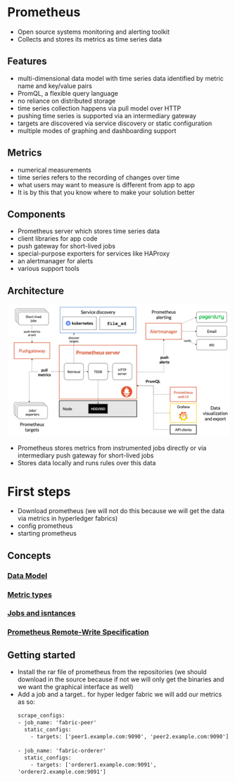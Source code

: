 # Prometheus
- Open source systems monitoring and alerting toolkit 
- Collects and stores its metrics as time series data
## Features
- multi-dimensional data model with time series data identified by metric name and key/value pairs
- PromQL, a flexible query language
- no reliance on distributed storage
- time series collection happens via pull model over HTTP
- pushing time series is supported via an intermediary gateway
- targets are discovered via service discovery or static configuration
- multiple modes of graphing and dashboarding support
## Metrics
- numerical measurements
- time series refers to the recording of changes over time
- what users may want to measure is different from app to app
- It is by this that you know where to make your solution better
## Components
- Prometheus server which stores time series data
- client libraries for app code
- push gateway for short-lived jobs
- special-purpose exporters for services like HAProxy
- an alertmanager for alerts
- various support tools
## Architecture
![Prometheus architecture](../assets/prometheus-architecture.png)
- Prometheus stores metrics from instrumented jobs directly or via intermediary push gateway for short-lived jobs
- Stores data locally and runs rules over this data
# First steps
- Download prometheus (we will not do this because we will get the data via metrics in hyperledger fabrics)
- config prometheus
- starting prometheus
## Concepts
### [Data Model](./datamodel.md)
### [Metric types](./metricTypes.md)
### [Jobs and isntances](./jobs-and-instances.md)
### [Prometheus Remote-Write Specification](./prometheus-remote-write-specification.md)
## Getting started
- Install the rar file of prometheus from the repositories (we should download in the source because if not we will only get the binaries and we want the graphical interface as well)
- Add a job and a target.. for hyper ledger fabric we will add our metrics as so:
  ```
  scrape_configs:
  - job_name: 'fabric-peer'
    static_configs:
      - targets: ['peer1.example.com:9090', 'peer2.example.com:9090']

  - job_name: 'fabric-orderer'
    static_configs:
      - targets: ['orderer1.example.com:9091', 'orderer2.example.com:9091']
  ```